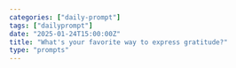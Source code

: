 ```yaml
---
categories: ["daily-prompt"]
tags: ["dailyprompt"]
date: "2025-01-24T15:00:00Z"
title: "What's your favorite way to express gratitude?"
type: "prompts"
---
```

